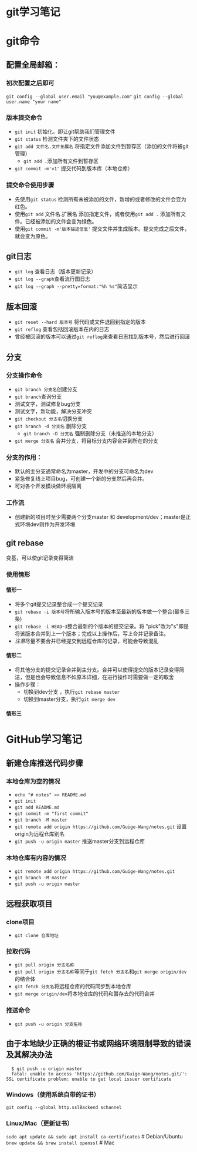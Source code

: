 # git学习笔记

# git命令
## 配置全局邮箱：
### 初次配置之后即可
`git config --global user.email "you@example.com"`
`git config --global user.name "your name"`
### 版本提交命令
- `git init` 初始化。即让git帮助我们管理文件
- `git status` 检测文件夹下的文件状态
- `git add 文件名.文件拓展名` 将指定文件添加文件到暂存区（添加的文件将被git管理）
  - `git add .`添加所有文件到暂存区
- `git commit -m'v1'` 提交代码到版本库（本地仓库）
### 提交命令使用步骤
- 先使用`git status` 检测所有未被添加的文件，新增的或者修改的文件会变为红色。
- 使用`git add` 文件名.扩展名 添加指定文件，或者使用`git add .` 添加所有文件。已经被添加的文件会变为绿色。
- 使用`git commit -m'版本描述信息'` 提交文件并生成版本。提交完成之后文件，就会变为原色。
## git日志
- `git log` 查看日志（版本更新记录）
- `git log --graph`查看流行图日志
- `git log --graph --pretty=format:"%h %s"`简洁显示
## 版本回滚
- `git reset --hard 版本号` 将代码或文件退回到指定的版本
- `git reflog` 查看包括回滚版本在内的日志
- 曾经被回滚的版本可以通过`git reflog`来查看日志找到版本号，然后进行回滚
## 分支
### 分支操作命令
- `git branch 分支名`创建分支
- `git branch`查询分支
- 测试文字，测试修复bug分支
- 测试文字，新功能，解决分支冲突
- `git checkout 分支名`切换分支
- `git branch -d 分支名` 删除分支
  - `git branch -D 分支名` 强制删除分支（未推送的本地分支）
- `git merge 分支名` 合并分支，将目标分支内容合并到所在的分支
### 分支的作用：
- 默认的主分支通常命名为master，开发中的分支可命名为dev
- 紧急修复线上项目bug，可创建一个新的分支然后再合并。
- 可对各个开发模块做环境隔离
### 工作流
- 创建新的项目时至少需要两个分支master 和 development/dev；master是正式环境dev则作为开发环境

## git rebase
变基，可以使git记录变得简洁
### 使用情形
#### 情形一
- 将多个git提交记录整合成一个提交记录
- `git rebase -i 版本号`将所输入版本号的版本至最新的版本做一个整合(最多三条)
- `git rebase -i HEAD~3`整合最新的个版本的提交记录。将 "pick"改为"s"即是将该版本合并到上一个版本；完成以上操作后，写上合并记录备注。
- *注意*尽量不要合并已经提交到远程仓库的记录，可能会导致混乱
#### 情形二
- 将其他分支的提交记录合并到主分支。合并可以使得提交的版本记录变得简洁，但是也会导致信息不如原本详细，在进行操作时需要做一定的取舍
- 操作步骤：
  - 切换到dev分支 ，执行`git rebase master`
  - 切换到master分支，执行`git merge dev`
#### 情形三



# GitHub学习笔记  

## 新建仓库推送代码步骤
### 本地仓库为空的情况
- `echo "# notes" >> README.md`
- `git init`
- `git add README.md`
- `git commit -m "first commit"`
- `git branch -M master`
- `git remote add origin https://github.com/Guige-Wang/notes.git` 设置origin为远程仓库别名
- `git push -u origin master` 推送master分支到远程仓库
### 本地仓库有内容的情况
- `git remote add origin https://github.com/Guige-Wang/notes.git`
- `git branch -M master`
- `git push -u origin master`

## 远程获取项目 
### clone项目
- `git clone 仓库地址`
### 拉取代码
- `git pull origin 分支名称`
- `git pull origin 分支名称`等同于`git fetch 分支名`和`git merge origin/dev`的结合体
- `git fetch 分支名`将远程仓库的代码同步到本地仓库
- `git merge origin/dev`将本地仓库的代码和暂存去的代码合并
### 推送命令
- `git push -u origin 分支名称`


## 由于本地缺少正确的根证书或网络环境限制导致的错误及其解决办法
      $ git push -u origin master
      fatal: unable to access 'https://github.com/Guige-Wang/notes.git/': SSL certificate problem: unable to get local issuer certificate
### Windows（使用系统自带的证书）
`git config --global http.sslBackend schannel`
### Linux/Mac（更新证书）
`sudo apt update && sudo apt install ca-certificates`  # Debian/Ubuntu
`brew update && brew install openssl`                 # Mac
